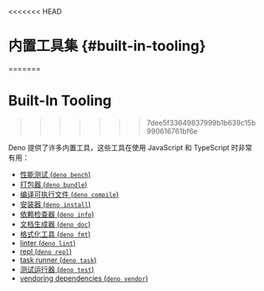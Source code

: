 <<<<<<< HEAD
# 内置工具集 {#built-in-tooling}
=======
# Built-In Tooling
>>>>>>> 7dee5f33649837999b1b639c15b990616761bf6e

Deno 提供了许多内置工具，这些工具在使用 JavaScript 和 TypeScript 时非常有用：

- [性能测试 (`deno bench`)](./tools/benchmarker.md)
- [打包器 (`deno bundle`)](./tools/bundler.md)
- [编译可执行文件 (`deno compile`)](./tools/compiler.md)
- [安装器 (`deno install`)](./tools/script_installer.md)
- [依赖检查器 (`deno info`)](./tools/dependency_inspector.md)
- [文档生成器 (`deno doc`)](./tools/documentation_generator.md)
- [格式化工具 (`deno fmt`)](./tools/formatter.md)
- [linter (`deno lint`)](./tools/linter.md)
- [repl (`deno repl`)](./tools/repl.md)
- [task runner (`deno task`)](./tools/task_runner.md)
- [测试运行器 (`deno test`)](./testing.md)
- [vendoring dependencies (`deno vendor`)](./tools/vendor.md)
